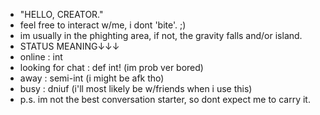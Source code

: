 - "HELLO, CREATOR."
- feel free to interact w/me, i dont 'bite'. ;)
- im usually in the phighting area, if not, the gravity falls and/or island.
- STATUS MEANING↓↓↓
- online : int
- looking for chat : def int! (im prob ver bored)
- away : semi-int (i might be afk tho)
- busy : dniuf (i'll most likely be w/friends when i use this)
- p.s. im not the best conversation starter, so dont expect me to carry it.

<!---
spineslpashs/spineslpashs is a ✨ special ✨ repository because its `README.md` (this file) appears on your GitHub profile.
You can click the Preview link to take a look at your changes.
--->
